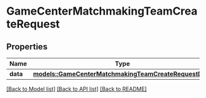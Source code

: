 # GameCenterMatchmakingTeamCreateRequest

## Properties

Name | Type | Description | Notes
------------ | ------------- | ------------- | -------------
**data** | [**models::GameCenterMatchmakingTeamCreateRequestData**](GameCenterMatchmakingTeamCreateRequest_data.md) |  | 

[[Back to Model list]](../README.md#documentation-for-models) [[Back to API list]](../README.md#documentation-for-api-endpoints) [[Back to README]](../README.md)


